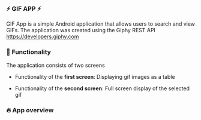 ### ⚡️ GIF APP ⚡️
GIF App is a simple Android application that allows users to search and view GIFs. The application was created using the Giphy REST API https://developers.giphy.com

### 🤖 Functionality
The application consists of two screens

* Functionality of the <b>first screen</b>:
Displaying gif images as a table<br>

* Functionality of the <b>second screen</b>:
Full screen display of the selected gif

### 🔥 App overview


